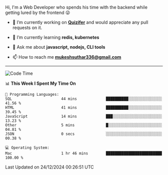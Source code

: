 Hi, I'm a Web Developer who spends his time with the backend while getting lured by the frontend 😜

- 🔭 I’m currently working on **[Quizifer](https://github.com/SutharMukesh/Quizifer/)** and would appreciate any pull requests on it.

- 🌱 I’m currently learning **redis, kubernetes**

- 💬 Ask me about **javascript, nodejs, CLI tools**

- 📫 How to reach me **mukeshsuthar336@gmail.com**

---
<!--START_SECTION:waka-->
![Code Time](http://img.shields.io/badge/Code%20Time-3%2C209%20hrs%2021%20mins-blue)

📊 **This Week I Spent My Time On** 

```text
💬 Programming Languages: 
SQL                      44 mins             ██████████░░░░░░░░░░░░░░░   41.56 % 
HTML                     41 mins             ██████████░░░░░░░░░░░░░░░   39.45 % 
JavaScript               14 mins             ███░░░░░░░░░░░░░░░░░░░░░░   13.23 % 
Other                    5 mins              █░░░░░░░░░░░░░░░░░░░░░░░░   04.81 % 
JSON                     0 secs              ░░░░░░░░░░░░░░░░░░░░░░░░░   00.38 % 

💻 Operating System: 
Mac                      1 hr 46 mins        █████████████████████████   100.00 % 
```


 Last Updated on 24/12/2024 00:26:51 UTC
<!--END_SECTION:waka-->
